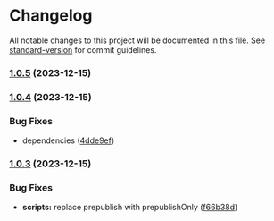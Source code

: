 # Changelog

All notable changes to this project will be documented in this file. See [standard-version](https://github.com/conventional-changelog/standard-version) for commit guidelines.

### [1.0.5](https://github.com/electron/packager/compare/v1.0.4...v1.0.5) (2023-12-15)

### [1.0.4](https://github.com/electron/packager/compare/v1.0.3...v1.0.4) (2023-12-15)


### Bug Fixes

* dependencies ([4dde9ef](https://github.com/electron/packager/commit/4dde9ef9a1b308cefb61cc958bf0bf9a912f3ae9))

### [1.0.3](https://github.com/electron/packager/compare/v1.0.2...v1.0.3) (2023-12-15)


### Bug Fixes

* **scripts:** replace prepublish with prepublishOnly ([f66b38d](https://github.com/electron/packager/commit/f66b38dcc7b1f8d4ad583c49b92a665b70deb8f3))
